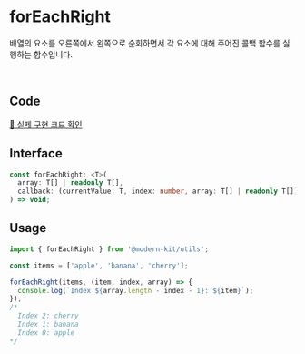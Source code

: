 # forEachRight 

배열의 요소를 오른쪽에서 왼쪽으로 순회하면서 각 요소에 대해 주어진 콜백 함수를 실행하는 함수입니다.

<br />

## Code 

[🔗 실제 구현 코드 확인](https://github.com/modern-agile-team/modern-kit/blob/main/packages/utils/src/array/forEachRight/index.ts)

## Interface 

```ts title="typescript"
const forEachRight: <T>(
  array: T[] | readonly T[],
  callback: (currentValue: T, index: number, array: T[] | readonly T[]) => void
) => void;
```

## Usage

```ts title="typescript"
import { forEachRight } from '@modern-kit/utils';

const items = ['apple', 'banana', 'cherry'];

forEachRight(items, (item, index, array) => {
  console.log(`Index ${array.length - index - 1}: ${item}`);
});
/*
  Index 2: cherry
  Index 1: banana
  Index 0: apple
*/
```
